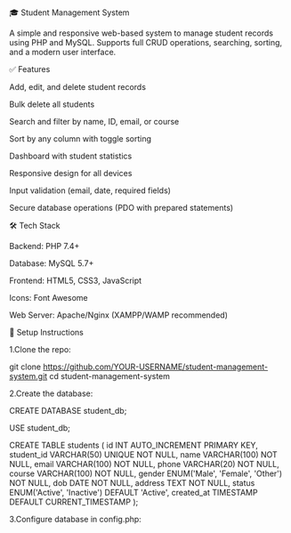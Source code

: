 ﻿🎓 Student Management System

A simple and responsive web-based system to manage student records using PHP and MySQL. Supports full CRUD operations, searching, sorting, and a modern user interface.

✅ Features

Add, edit, and delete student records

Bulk delete all students

Search and filter by name, ID, email, or course

Sort by any column with toggle sorting

Dashboard with student statistics

Responsive design for all devices

Input validation (email, date, required fields)

Secure database operations (PDO with prepared statements)

🛠️ Tech Stack

Backend: PHP 7.4+

Database: MySQL 5.7+

Frontend: HTML5, CSS3, JavaScript

Icons: Font Awesome

Web Server: Apache/Nginx (XAMPP/WAMP recommended)

🚀 Setup Instructions

1.Clone the repo:

git clone https://github.com/YOUR-USERNAME/student-management-system.git
cd student-management-system

2.Create the database:

CREATE DATABASE student_db;

USE student_db;

CREATE TABLE students (
  id INT AUTO_INCREMENT PRIMARY KEY,
  student_id VARCHAR(50) UNIQUE NOT NULL,
  name VARCHAR(100) NOT NULL,
  email VARCHAR(100) NOT NULL,
  phone VARCHAR(20) NOT NULL,
  course VARCHAR(100) NOT NULL,
  gender ENUM('Male', 'Female', 'Other') NOT NULL,
  dob DATE NOT NULL,
  address TEXT NOT NULL,
  status ENUM('Active', 'Inactive') DEFAULT 'Active',
  created_at TIMESTAMP DEFAULT CURRENT_TIMESTAMP
);


3.Configure database in config.php:

<?php
$servername = "localhost";
$username = "your_username";
$password = "your_password";
$database = "student_db";

4.Run the project:

Place it in your htdocs (XAMPP) or www folder (WAMP)

Start Apache and MySQL

Open browser:
http://localhost/student-management-system

📸 Screenshots:

![Dashboard Screenshot](screenshots/sc1.png)
![Dashboard Screenshot](screenshots/sc2.png)


